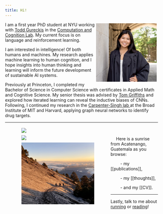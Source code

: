 ```yaml
---
title: Hi!
---
```

 
<img src="images/me.jpg" width="200" align="right" style="padding: 4px"> I am a first year PhD student at NYU working with <a href="https://todd.gureckislab.org/" target="_blank">Todd Gureckis</a> in the <a href="https://gureckislab.org/" target="_blank">Computation and Cognition Lab</a>. My current focus is on language and reinforcement learning. 

I am interested in intelligence! Of both humans and machines. My research applies machine learning to human cognition, and I hope insights into human thinking and learning will inform the future development of sustainable AI systems. 

Previously at Princeton, I completed my Bachelor of Science in Computer Science with certificates in Applied Math and Cognitive Science. My senior thesis was advised by <a href="https://cocosci.princeton.edu/tom/index.php" target="_blank">Tom Griffiths</a> and explored how iterated learning can reveal the inductive biases of CNNs. Following, I continued my research in the <a href="https://carpenter-singh-lab.broadinstitute.org/" target="_blank">Carpenter-Singh lab </a> at the Broad Institute of MIT and Harvard, applying graph neural networks to identify drug targets. 

---
</figure>
<img src="images/hike.png" width="240"  align="left" style="padding: 4px" hspace="50">

<img src="images/hike2.png" width="240"  align="left" style="padding: 4px" hspace="50">
<img src="images/hike3.png" width="240"  align="left" style="padding: 4px" hspace="50">


&emsp;

&emsp; Here is a sunrise from Acatenango, Guatemala as you browse:

&emsp;&emsp; - my [[publications]],

&emsp;&emsp; - my [[thoughts]],

&emsp;&emsp; - and my [[CV]].

---
Lastly, talk to me about <a href="https://strava.app.link/wUsXaJj1cIb" target="_blank">running</a> or <a href="https://www.goodreads.com/user/show/163690984-ellen-su" target="_blank">reading</a>!